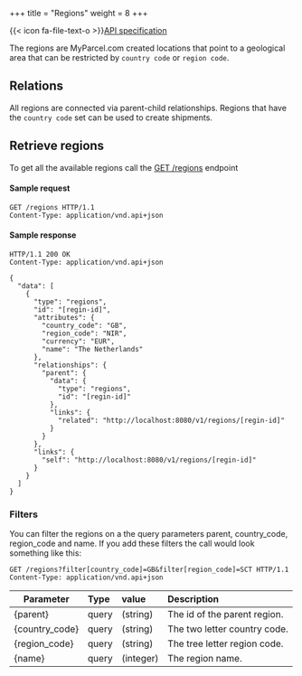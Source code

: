 +++
title = "Regions"
weight = 8
+++

{{< icon fa-file-text-o >}}[API specification](https://docs.myparcel.com/api-specification#/Regions)

The regions are MyParcel.com created locations that point to a geological area that can be restricted by `country code` or `region code`.

## Relations
All regions are connected via parent-child relationships.
Regions that have the `country code` set can be used to create shipments.

## Retrieve regions
To get all the available regions call the [GET /regions](https://docs.myparcel.com/api-specification#/Carriers/get_carriers__carrier_id__contracts) endpoint

#### Sample request
```http
GET /regions HTTP/1.1
Content-Type: application/vnd.api+json
```

#### Sample response
```http
HTTP/1.1 200 OK
Content-Type: application/vnd.api+json

{
  "data": [
    {
      "type": "regions",
      "id": "[regin-id]",
      "attributes": {
        "country_code": "GB",
        "region_code": "NIR",
        "currency": "EUR",
        "name": "The Netherlands"
      },
      "relationships": {
        "parent": {
          "data": {
            "type": "regions",
            "id": "[regin-id]"
          },
          "links": {
            "related": "http://localhost:8080/v1/regions/[regin-id]"
          }
        }
      },
      "links": {
        "self": "http://localhost:8080/v1/regions/[regin-id]"
      }
    }
  ]
}
```

### Filters
You can filter the regions on a the query parameters parent, country_code, region_code and name.
If you add these filters the call would look something like this:

```http
GET /regions?filter[country_code]=GB&filter[region_code]=SCT HTTP/1.1
Content-Type: application/vnd.api+json
```

| Parameter         | Type  | value     | Description        |
| ----------------- |:----- |:--------- |:------------------ |
| {parent}          | query | (string)  | The id of the parent region.   |
| {country_code}    | query | (string)  | The two letter country code. |
| {region_code}     | query | (string)  | The tree letter region code. |
| {name}            | query | (integer) | The region name. |
